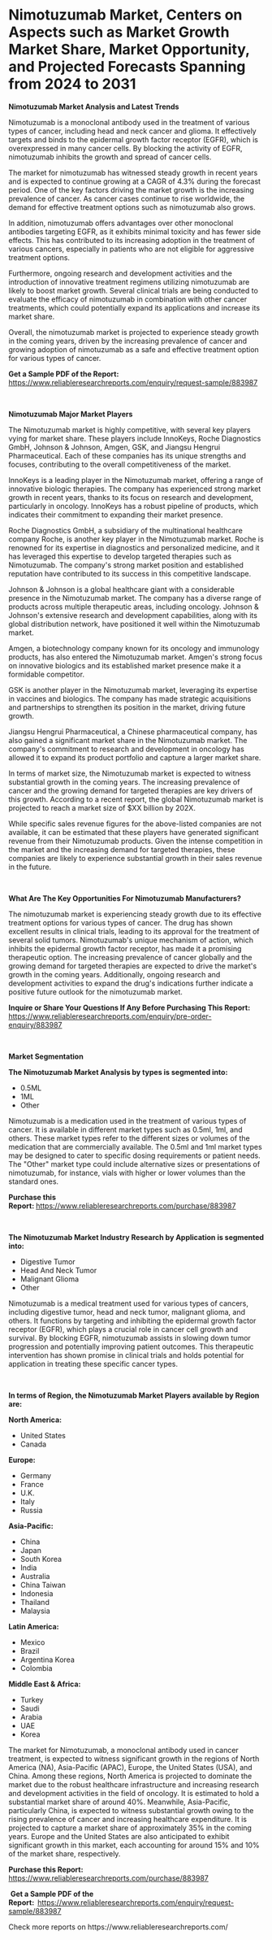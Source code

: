 <p><h1>Nimotuzumab Market, Centers on Aspects such as Market Growth Market Share, Market Opportunity, and Projected Forecasts Spanning from 2024 to 2031</h1></p><p><strong>Nimotuzumab Market Analysis and Latest Trends</strong></p>
<p><p>Nimotuzumab is a monoclonal antibody used in the treatment of various types of cancer, including head and neck cancer and glioma. It effectively targets and binds to the epidermal growth factor receptor (EGFR), which is overexpressed in many cancer cells. By blocking the activity of EGFR, nimotuzumab inhibits the growth and spread of cancer cells.</p><p>The market for nimotuzumab has witnessed steady growth in recent years and is expected to continue growing at a CAGR of 4.3% during the forecast period. One of the key factors driving the market growth is the increasing prevalence of cancer. As cancer cases continue to rise worldwide, the demand for effective treatment options such as nimotuzumab also grows.</p><p>In addition, nimotuzumab offers advantages over other monoclonal antibodies targeting EGFR, as it exhibits minimal toxicity and has fewer side effects. This has contributed to its increasing adoption in the treatment of various cancers, especially in patients who are not eligible for aggressive treatment options.</p><p>Furthermore, ongoing research and development activities and the introduction of innovative treatment regimens utilizing nimotuzumab are likely to boost market growth. Several clinical trials are being conducted to evaluate the efficacy of nimotuzumab in combination with other cancer treatments, which could potentially expand its applications and increase its market share.</p><p>Overall, the nimotuzumab market is projected to experience steady growth in the coming years, driven by the increasing prevalence of cancer and growing adoption of nimotuzumab as a safe and effective treatment option for various types of cancer.</p></p>
<p><strong>Get a Sample PDF of the Report:&nbsp;</strong> <a href="https://www.reliableresearchreports.com/enquiry/request-sample/883987">https://www.reliableresearchreports.com/enquiry/request-sample/883987</a></p>
<p>&nbsp;</p>
<p><strong>Nimotuzumab Major Market Players</strong></p>
<p><p>The Nimotuzumab market is highly competitive, with several key players vying for market share. These players include InnoKeys, Roche Diagnostics GmbH, Johnson & Johnson, Amgen, GSK, and Jiangsu Hengrui Pharmaceutical. Each of these companies has its unique strengths and focuses, contributing to the overall competitiveness of the market.</p><p>InnoKeys is a leading player in the Nimotuzumab market, offering a range of innovative biologic therapies. The company has experienced strong market growth in recent years, thanks to its focus on research and development, particularly in oncology. InnoKeys has a robust pipeline of products, which indicates their commitment to expanding their market presence.</p><p>Roche Diagnostics GmbH, a subsidiary of the multinational healthcare company Roche, is another key player in the Nimotuzumab market. Roche is renowned for its expertise in diagnostics and personalized medicine, and it has leveraged this expertise to develop targeted therapies such as Nimotuzumab. The company's strong market position and established reputation have contributed to its success in this competitive landscape.</p><p>Johnson & Johnson is a global healthcare giant with a considerable presence in the Nimotuzumab market. The company has a diverse range of products across multiple therapeutic areas, including oncology. Johnson & Johnson's extensive research and development capabilities, along with its global distribution network, have positioned it well within the Nimotuzumab market.</p><p>Amgen, a biotechnology company known for its oncology and immunology products, has also entered the Nimotuzumab market. Amgen's strong focus on innovative biologics and its established market presence make it a formidable competitor.</p><p>GSK is another player in the Nimotuzumab market, leveraging its expertise in vaccines and biologics. The company has made strategic acquisitions and partnerships to strengthen its position in the market, driving future growth.</p><p>Jiangsu Hengrui Pharmaceutical, a Chinese pharmaceutical company, has also gained a significant market share in the Nimotuzumab market. The company's commitment to research and development in oncology has allowed it to expand its product portfolio and capture a larger market share.</p><p>In terms of market size, the Nimotuzumab market is expected to witness substantial growth in the coming years. The increasing prevalence of cancer and the growing demand for targeted therapies are key drivers of this growth. According to a recent report, the global Nimotuzumab market is projected to reach a market size of $XX billion by 202X.</p><p>While specific sales revenue figures for the above-listed companies are not available, it can be estimated that these players have generated significant revenue from their Nimotuzumab products. Given the intense competition in the market and the increasing demand for targeted therapies, these companies are likely to experience substantial growth in their sales revenue in the future.</p></p>
<p>&nbsp;</p>
<p><strong>What Are The Key Opportunities For Nimotuzumab Manufacturers?</strong></p>
<p><p>The nimotuzumab market is experiencing steady growth due to its effective treatment options for various types of cancer. The drug has shown excellent results in clinical trials, leading to its approval for the treatment of several solid tumors. Nimotuzumab's unique mechanism of action, which inhibits the epidermal growth factor receptor, has made it a promising therapeutic option. The increasing prevalence of cancer globally and the growing demand for targeted therapies are expected to drive the market's growth in the coming years. Additionally, ongoing research and development activities to expand the drug's indications further indicate a positive future outlook for the nimotuzumab market.</p></p>
<p><strong>Inquire or Share Your Questions If Any Before Purchasing This Report:</strong> <a href="https://www.reliableresearchreports.com/enquiry/pre-order-enquiry/883987">https://www.reliableresearchreports.com/enquiry/pre-order-enquiry/883987</a></p>
<p>&nbsp;</p>
<p><strong>Market Segmentation</strong></p>
<p><strong>The Nimotuzumab Market Analysis by types is segmented into:</strong></p>
<p><ul><li>0.5ML</li><li>1ML</li><li>Other</li></ul></p>
<p><p>Nimotuzumab is a medication used in the treatment of various types of cancer. It is available in different market types such as 0.5ml, 1ml, and others. These market types refer to the different sizes or volumes of the medication that are commercially available. The 0.5ml and 1ml market types may be designed to cater to specific dosing requirements or patient needs. The "Other" market type could include alternative sizes or presentations of nimotuzumab, for instance, vials with higher or lower volumes than the standard ones.</p></p>
<p><strong>Purchase this Report:&nbsp;</strong><a href="https://www.reliableresearchreports.com/purchase/883987">https://www.reliableresearchreports.com/purchase/883987</a></p>
<p>&nbsp;</p>
<p><strong>The Nimotuzumab Market Industry Research by Application is segmented into:</strong></p>
<p><ul><li>Digestive Tumor</li><li>Head And Neck Tumor</li><li>Malignant Glioma</li><li>Other</li></ul></p>
<p><p>Nimotuzumab is a medical treatment used for various types of cancers, including digestive tumor, head and neck tumor, malignant glioma, and others. It functions by targeting and inhibiting the epidermal growth factor receptor (EGFR), which plays a crucial role in cancer cell growth and survival. By blocking EGFR, nimotuzumab assists in slowing down tumor progression and potentially improving patient outcomes. This therapeutic intervention has shown promise in clinical trials and holds potential for application in treating these specific cancer types.</p></p>
<p>&nbsp;</p>
<p><strong>In terms of Region, the Nimotuzumab Market Players available by Region are:</strong></p>
<p>
    <p> <strong> North America: </strong>
        <ul>
            <li>United States</li>
            <li>Canada</li>
        </ul>
        </p> 
    <p> <strong> Europe: </strong>
        <ul>
            <li>Germany</li>
            <li>France</li>
            <li>U.K.</li>
            <li>Italy</li>
            <li>Russia</li>
        </ul>
        </p> 
    <p> <strong> Asia-Pacific: </strong>
        <ul>
            <li>China</li>
            <li>Japan</li>
            <li>South Korea</li>
            <li>India</li>
            <li>Australia</li>
            <li>China Taiwan</li>
            <li>Indonesia</li>
            <li>Thailand</li>
            <li>Malaysia</li>
        </ul>
        </p> 
    <p> <strong> Latin America: </strong>
        <ul>
            <li>Mexico</li>
            <li>Brazil</li>
            <li>Argentina Korea</li>
            <li>Colombia</li>
        </ul>
        </p> 
    <p> <strong> Middle East & Africa: </strong>
        <ul>
            <li>Turkey</li>
            <li>Saudi</li>
            <li>Arabia</li>
            <li>UAE</li>
            <li>Korea</li>
        </ul>
    </p>
    </p>
<p><p>The market for Nimotuzumab, a monoclonal antibody used in cancer treatment, is expected to witness significant growth in the regions of North America (NA), Asia-Pacific (APAC), Europe, the United States (USA), and China. Among these regions, North America is projected to dominate the market due to the robust healthcare infrastructure and increasing research and development activities in the field of oncology. It is estimated to hold a substantial market share of around 40%. Meanwhile, Asia-Pacific, particularly China, is expected to witness substantial growth owing to the rising prevalence of cancer and increasing healthcare expenditure. It is projected to capture a market share of approximately 35% in the coming years. Europe and the United States are also anticipated to exhibit significant growth in this market, each accounting for around 15% and 10% of the market share, respectively.</p></p>
<p><strong>Purchase this Report: </strong><a href="https://www.reliableresearchreports.com/purchase/883987">https://www.reliableresearchreports.com/purchase/883987</a></p>
<p>&nbsp;<strong>Get a Sample PDF of the Report:&nbsp;&nbsp;</strong><a href="https://www.reliableresearchreports.com/enquiry/request-sample/883987">https://www.reliableresearchreports.com/enquiry/request-sample/883987</a></p>
<p><strong></strong></p>
<p>Check more reports on https://www.reliableresearchreports.com/</p>